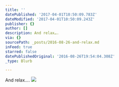 ```yaml
---
title: ''
datePublished: '2017-04-01T10:50:09.783Z'
dateModified: '2017-04-01T10:50:09.243Z'
publisher: {}
author: []
description: And relax….
via: {}
sourcePath: _posts/2016-08-26-and-relax.md
inFeed: true
starred: false
datePublishedOriginal: '2016-08-26T19:54:04.308Z'
_type: Blurb

---
```

And relax....
![](https://the-grid-user-content.s3-us-west-2.amazonaws.com/89d7a4f7-ad24-4684-8bdc-25b3d46cfd9f.png)